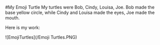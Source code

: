 #My Emoji Turtle
My turtles were Bob, Cindy, Louisa, Joe. Bob made the base yellow
 circle, while Cindy and Louisa made the eyes, Joe made the mouth. 
 
 Here is my work:
 
![EmojiTurtles](/Emoji Turtles.PNG)


